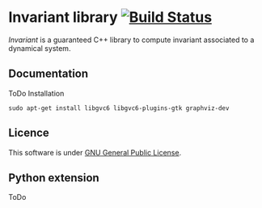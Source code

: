 # Invariant library [![Build Status](https://travis-ci.com/ThomasLeMezo/invariant-lib.svg?token=7MJCVqaTjrQSyfdwcBiM&branch=master)](https://travis-ci.com/ThomasLeMezo/invariant-lib)

*Invariant* is a guaranteed C++ library to compute invariant associated to a dynamical system.


Documentation
-------------

ToDo
Installation

```{r, engine='bash'}
sudo apt-get install libgvc6 libgvc6-plugins-gtk graphviz-dev
```


Licence
-------

This software is under [GNU General Public License](https://www.gnu.org/copyleft/gpl.html).

Python extension
----------------

ToDo
